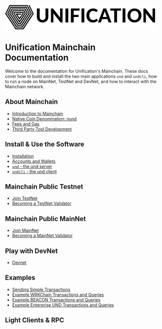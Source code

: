 ![Unification Logo](./.vuepress/public/assets/img/unification_logoblack.png)

# Unification Mainchain Documentation

Welcome to the documentation for Unification's Mainchain. These docs
cover how to build and install the two main applications `und` and `undcli`,
how to run a node on MainNet, TestNet and DevNet, and how to interact with the Mainchain network.

## About Mainchain

- [Introduction to Mainchain](about-mainchain.md)
- [Native Coin Denomination: nund](denomination.md)
- [Fees and Gas](fees-and-gas.md)
- [Third Party Tool Development](third-party.md)

## Install & Use the Software

- [Installation](installation.md)
- [Accounts and Wallets](accounts-wallets.md)
- [`und` - the und server](und-commands.md)
- [`undcli` - the und client](undcli-commands.md)

## Mainchain Public Testnet

- [Join TestNet](join-testnet.md)
- [Becoming a TestNet Validator](become-testnet-validator.md)

## Mainchain Public MainNet

- [Join MainNet](join-mainnet.md)
- [Becoming a MainNet Validator](become-mainnet-validator.md)

## Play with DevNet

- [Devnet](local-devnet.md)

## Examples

- [Sending Simple Transactions](examples/transactions.md)
- [Example WRKChain Transactions and Queries](examples/wrkchain.md)
- [Example BEACON Transactions and Queries](examples/beacon.md)
- [Example Enterprise UND Transactions and Queries](examples/enterprise-und.md)

## Light Clients & RPC
